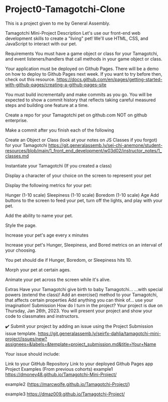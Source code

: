 # Project0-Tamagotchi-Clone
This is a project given to me by General Assembly.

Tamagotchi Mini-Project
Description
Let's use our front-end web development skills to create a "living" pet! We'll use HTML, CSS, and JavaScript to interact with our pet.

Requirements
You must have a game object or class for your Tamagotchi, and event listeners/handlers that call methods in your game object or class.

Your application must be deployed on Github Pages. There will be a demo on how to deploy to Github Pages next week. If you want to try before then, check out this resource. https://docs.github.com/en/pages/getting-started-with-github-pages/creating-a-github-pages-site 

You must build incrementally and make commits as you go. You will be expected to show a commit history that reflects taking careful measured steps and building one feature at a time.

Create a repo for your Tamagotchi pet on github.com NOT on github enterprise.

Make a commit after you finish each of the following

Create an Object or Class (look at your notes on JS Classes if you forgot) for your Tamagotchi https://git.generalassemb.ly/sei-chi-anemone/student-resources/blob/main/1_front_end_development/w03d02/instructor_notes/1_classes.md

Instantiate your Tamagotchi (If you created a class)

Display a character of your choice on the screen to represent your pet

Display the following metrics for your pet:

Hunger (1-10 scale)
Sleepiness (1-10 scale)
Boredom (1-10 scale)
Age
Add buttons to the screen to feed your pet, turn off the lights, and play with your pet.

Add the ability to name your pet.

Style the page.

Increase your pet's age every x minutes

Increase your pet's Hunger, Sleepiness, and Bored metrics on an interval of your choosing.

You pet should die if Hunger, Boredom, or Sleepiness hits 10.

Morph your pet at certain ages. 

Animate your pet across the screen while it's alive.

Extras
Have your Tamagotchi give birth to baby Tamagotchi...
...with special powers (extend the class)!
Add an exercise() method to your Tamagotchi, that affects certain properties
Add anything you can think of... use your imagination!
Submission
How do I turn in the project?
Your project is due on Thursday, Jan 26th, 2023. You will present your project and show your code to classmates and instructors.

✔️ Submit your project by adding an issue using the Project Submission issue template. https://git.generalassemb.ly/seirfx-dahlia/tamagotchi-mini-project/issues/new?assignees=&labels=&template=project_submission.md&title=Your+Name 

Your issue should include:

Link to your GitHub Repository
Link to your deployed Github Pages app
Project Examples (From previous cohorts)
example1 https://dmoney48.github.io/Tamagotchi-Mini-Project/ 

example2 (https://marcwolfe.github.io/Tamagotchi-Project/)

example3 https://dmaz009.github.io/Tamagotchi-Project/ 
